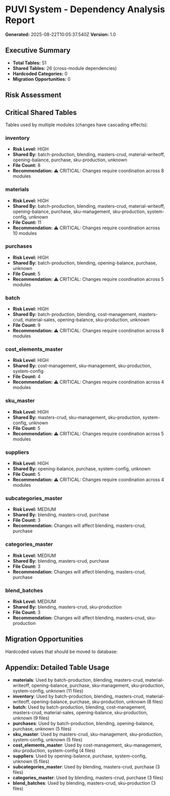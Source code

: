 # PUVI System - Dependency Analysis Report

**Generated:** 2025-08-22T10:05:37.540Z
**Version:** 1.0

## Executive Summary

- **Total Tables:** 51
- **Shared Tables:** 26 (cross-module dependencies)
- **Hardcoded Categories:** 0
- **Migration Opportunities:** 0

## Risk Assessment

## Critical Shared Tables

Tables used by multiple modules (changes have cascading effects):

### inventory
- **Risk Level:** HIGH
- **Shared By:** batch-production, blending, masters-crud, material-writeoff, opening-balance, purchase, sku-production, unknown
- **File Count:** 8
- **Recommendation:** ⚠️ CRITICAL: Changes require coordination across 8 modules

### materials
- **Risk Level:** HIGH
- **Shared By:** batch-production, blending, masters-crud, material-writeoff, opening-balance, purchase, sku-management, sku-production, system-config, unknown
- **File Count:** 11
- **Recommendation:** ⚠️ CRITICAL: Changes require coordination across 10 modules

### purchases
- **Risk Level:** HIGH
- **Shared By:** batch-production, blending, opening-balance, purchase, unknown
- **File Count:** 5
- **Recommendation:** ⚠️ CRITICAL: Changes require coordination across 5 modules

### batch
- **Risk Level:** HIGH
- **Shared By:** batch-production, blending, cost-management, masters-crud, material-sales, opening-balance, sku-production, unknown
- **File Count:** 9
- **Recommendation:** ⚠️ CRITICAL: Changes require coordination across 8 modules

### cost_elements_master
- **Risk Level:** HIGH
- **Shared By:** cost-management, sku-management, sku-production, system-config
- **File Count:** 4
- **Recommendation:** ⚠️ CRITICAL: Changes require coordination across 4 modules

### sku_master
- **Risk Level:** HIGH
- **Shared By:** masters-crud, sku-management, sku-production, system-config, unknown
- **File Count:** 5
- **Recommendation:** ⚠️ CRITICAL: Changes require coordination across 5 modules

### suppliers
- **Risk Level:** HIGH
- **Shared By:** opening-balance, purchase, system-config, unknown
- **File Count:** 5
- **Recommendation:** ⚠️ CRITICAL: Changes require coordination across 4 modules

### subcategories_master
- **Risk Level:** MEDIUM
- **Shared By:** blending, masters-crud, purchase
- **File Count:** 3
- **Recommendation:** Changes will affect blending, masters-crud, purchase

### categories_master
- **Risk Level:** MEDIUM
- **Shared By:** blending, masters-crud, purchase
- **File Count:** 3
- **Recommendation:** Changes will affect blending, masters-crud, purchase

### blend_batches
- **Risk Level:** MEDIUM
- **Shared By:** blending, masters-crud, sku-production
- **File Count:** 3
- **Recommendation:** Changes will affect blending, masters-crud, sku-production

## Migration Opportunities

Hardcoded values that should be moved to database:

## Appendix: Detailed Table Usage

- **materials**: Used by batch-production, blending, masters-crud, material-writeoff, opening-balance, purchase, sku-management, sku-production, system-config, unknown (11 files)
- **inventory**: Used by batch-production, blending, masters-crud, material-writeoff, opening-balance, purchase, sku-production, unknown (8 files)
- **batch**: Used by batch-production, blending, cost-management, masters-crud, material-sales, opening-balance, sku-production, unknown (9 files)
- **purchases**: Used by batch-production, blending, opening-balance, purchase, unknown (5 files)
- **sku_master**: Used by masters-crud, sku-management, sku-production, system-config, unknown (5 files)
- **cost_elements_master**: Used by cost-management, sku-management, sku-production, system-config (4 files)
- **suppliers**: Used by opening-balance, purchase, system-config, unknown (5 files)
- **subcategories_master**: Used by blending, masters-crud, purchase (3 files)
- **categories_master**: Used by blending, masters-crud, purchase (3 files)
- **blend_batches**: Used by blending, masters-crud, sku-production (3 files)